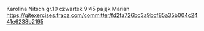 Karolina Nitsch
gr.10 czwartek 9:45
pająk Marian
https://gitexercises.fracz.com/committer/fd2fa726bc3a9bcf85a35b004c2441e6238b2195
 